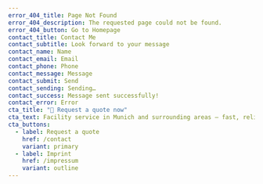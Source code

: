 ```yaml
---
error_404_title: Page Not Found
error_404_description: The requested page could not be found.
error_404_button: Go to Homepage
contact_title: Contact Me
contact_subtitle: Look forward to your message
contact_name: Name
contact_email: Email
contact_phone: Phone
contact_message: Message
contact_submit: Send
contact_sending: Sending…
contact_success: Message sent successfully!
contact_error: Error
cta_title: "🚀 Request a quote now"
cta_text: Facility service in Munich and surrounding areas – fast, reliable, fair.
cta_buttons:
  - label: Request a quote
    href: /contact
    variant: primary
  - label: Imprint
    href: /impressum
    variant: outline
---
```

